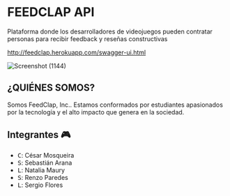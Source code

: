 # FEEDCLAP API

Plataforma donde los desarrolladores de videojuegos pueden contratar personas para recibir feedback y reseñas constructivas

http://feedclap.herokuapp.com/swagger-ui.html

![Screenshot (1144)](https://user-images.githubusercontent.com/52842507/133537629-61ee07c4-b04e-49af-9aa4-adde73850aee.png)

## ¿QUIÉNES SOMOS?

Somos FeedClap, Inc.. Estamos conformados por estudiantes apasionados por la tecnología y el alto impacto que genera en la sociedad.


## Integrantes 🎮

* <kbd>C</kbd>: César Mosqueira
* <kbd>S</kbd>: Sebastián Arana
* <kbd>L</kbd>: Natalia Maury
* <kbd>S</kbd>: Renzo Paredes
* <kbd>L</kbd>: Sergio Flores
